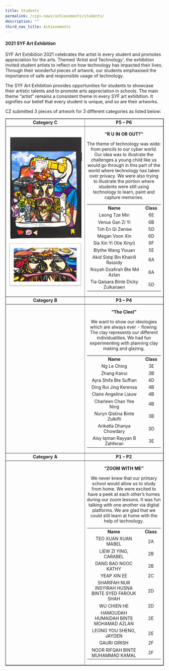 ```yaml
---
title: Students
permalink: /czps-news/achievements/students/
description: ""
third_nav_title: Achievements
---
```

<h4><strong>2021 SYF Art Exhibition</strong></h4>
<p>SYF Art Exhibition 2021 celebrates the artist in every student and promotes appreciation for the arts. Themed 'Artist and Technology', the exhibition invited student artists to reflect on how technology has impacted their lives. Through their wonderful pieces of artwork, our students emphasised the importance of safe and responsible usage of technology.</p>
<p>The SYF Art Exhibition provides opportunities for students to showcase their artistic talents and to promote arts appreciation in schools. The main theme &ldquo;artist&rdquo; remains a consistent theme in every SYF art exhibition. It signifies our belief that every student is unique, and so are their artworks.</p>
<p>CZ submitted 3 pieces of artwork for 3 different categories as listed below:</p>
<table style="border-collapse: collapse; width: 100%;" border="1">
<tbody>
<tr>
<td style="width: 50%; text-align: center;"><strong>Category C</strong></td>
<td style="width: 50%; text-align: center;"><strong>P5 &ndash; P6</strong></td>
</tr>
<tr>
<td style="width: 50%;"><img src="/images/stu1.png"><br><img src="/images/stu2.png"></td>
<td style="width: 50%; text-align: center;">
<p><strong>&ldquo;R U IN OR OUT?&rdquo;</strong></p>
<p>The theme of technology was wide: from pencils to our cyber world. Our idea was to illustrate the challenges a young child like us would go through in this part of the world where technology has taken over privacy. We were also trying to illustrate the portion where students were still using technology to learn, paint and capture memories.</p>
<table class="iveo_table ives_tab_simple3" width="337">
<tbody>
<tr>
<td style="text-align: center;" width="278"><strong>Name</strong></td>
<td style="text-align: center;" width="59"><strong>Class</strong></td>
</tr>
<tr>
<td style="text-align: center;" width="278">Leong Tze Min</td>
<td style="text-align: center;" width="59">6E</td>
</tr>
<tr>
<td style="text-align: center;" width="278">Venus Gan Zi Yi</td>
<td style="text-align: center;" width="59">6B</td>
</tr>
<tr>
<td style="text-align: center;" width="278">Toh En Qi Zenise</td>
<td style="text-align: center;" width="59">5D</td>
</tr>
<tr>
<td style="text-align: center;" width="278">Megan Voon Xin</td>
<td style="text-align: center;" width="59">6D</td>
</tr>
<tr>
<td style="text-align: center;" width="278">Sia Xin Yi (Xie Xinyi)</td>
<td style="text-align: center;" width="59">6F</td>
</tr>
<tr>
<td style="text-align: center;" width="278">Blythe Wang Yixuan</td>
<td style="text-align: center;" width="59">5E</td>
</tr>
<tr>
<td style="text-align: center;" width="278">Akid Sidqi Bin Khairill Rassidy</td>
<td style="text-align: center;" width="59">6A</td>
</tr>
<tr>
<td style="text-align: center;" width="278">&lsquo;Aisyah Dzafirah Bte Md Azlan</td>
<td style="text-align: center;" width="59">6A</td>
</tr>
<tr>
<td style="text-align: center;" width="278">Tia Qaisara Binte Dicky Zulkanaen</td>
<td style="text-align: center;" width="59">5D</td>
</tr>
</tbody>
</table>
</td>
</tr>
<tr>
<td style="width: 50%; text-align: center;"><strong>Category B</strong></td>
<td style="width: 50%; text-align: center;"><strong>P3 &ndash; P4</strong></td>
</tr>
<tr>
<td style="width: 50%;">&nbsp;</td>
<td style="width: 50%;">
<p style="text-align: center;"><strong>&ldquo;The Cleel&rdquo;</strong></p>
<p style="text-align: center;">We want to show our ideologies which are always ever - flowing. The clay represents our different individualities. We had fun experimenting with planning clay making and glazing.</p>
<table width="326">
<tbody>
<tr>
<td style="text-align: center;" width="269"><strong>Name</strong></td>
<td style="text-align: center;" width="58"><strong>Class</strong></td>
</tr>
<tr>
<td style="text-align: center;" width="269">Ng Le Ching</td>
<td style="text-align: center;" width="58">3E</td>
</tr>
<tr>
<td style="text-align: center;" width="269">Zhang Kairui</td>
<td style="text-align: center;" width="58">3B</td>
</tr>
<tr>
<td style="text-align: center;" width="269">Ayra Shifa Bte Suffian</td>
<td style="text-align: center;" width="58">4D</td>
</tr>
<tr>
<td style="text-align: center;" width="269">Ding Rui Jing Kerensa</td>
<td style="text-align: center;" width="58">4B</td>
</tr>
<tr>
<td style="text-align: center;" width="269">Claire Angeline Liauw</td>
<td style="text-align: center;" width="58">4B</td>
</tr>
<tr>
<td style="text-align: center;" width="269">Charleen Chan Yee Ning</td>
<td style="text-align: center;" width="58">4B</td>
</tr>
<tr>
<td style="text-align: center;" width="269">Nuryn Qistina Binte Zulkifli</td>
<td style="text-align: center;" width="58">3B</td>
</tr>
<tr>
<td style="text-align: center;" width="269">Arikatla Dhanya Chowdary</td>
<td style="text-align: center;" width="58">3D</td>
</tr>
<tr>
<td style="text-align: center;" width="269">Aisy Iqman Rayyan B Zahferan</td>
<td style="text-align: center;" width="58">3E</td>
</tr>
</tbody>
</table>
</td>
</tr>
<tr>
<td style="width: 50%; text-align: center;"><strong>Category A</strong></td>
<td style="width: 50%; text-align: center;"><strong>P1 &ndash; P2</strong></td>
</tr>
<tr>
<td style="width: 50%;">&nbsp;</td>
<td style="width: 50%;">
<p style="text-align: center;"><strong>&ldquo;</strong><strong>ZOOM WITH ME</strong><strong>&rdquo;</strong></p>
<p style="text-align: center;">We never knew that our primary school would allow us to study from home. We were excited to have a peek at each other&rsquo;s homes during our zoom lessons. It was fun talking with one another via digital platforms. We are glad that we could still learn at home with the help of technology.</p>
 <table width="333">
<tbody>
<tr>
<td style="text-align: center;" width="265"><strong>Name</strong></td>
<td style="text-align: center;" width="68"><strong>Class</strong></td>
</tr>
<tr>
<td style="text-align: center;" width="265">TEO XUAN XUAN MABEL</td>
<td style="text-align: center;" width="68">2A</td>
</tr>
<tr>
<td style="text-align: center;" width="265">LIEW ZI YING, CARABEL</td>
<td style="text-align: center;" width="68">2B</td>
</tr>
<tr>
<td style="text-align: center;" width="265">DANG BAO NGOC KATHY</td>
<td style="text-align: center;" width="68">2B</td>
</tr>
<tr>
<td style="text-align: center;" width="265">YEAP XIN EE</td>
<td style="text-align: center;" width="68">2C</td>
</tr>
<tr>
<td style="text-align: center;" width="265">SHARIFAH NUR INSYIRAH HUSNA BINTE SYED FAROUK SHAH</td>
<td style="text-align: center;" width="68">2D</td>
</tr>
<tr>
<td style="text-align: center;" width="265">WU CHIEN HE</td>
<td style="text-align: center;" width="68">2D</td>
</tr>
<tr>
<td style="text-align: center;" width="265">HAMOUDAH HUMAIDAH BINTE MOHAMAD AZLAN</td>
<td style="text-align: center;" width="68">2E</td>
</tr>
<tr>
<td style="text-align: center;" width="265">LEONG YOU SHENG, JAYDEN</td>
<td style="text-align: center;" width="68">2E</td>
</tr>
<tr>
<td style="text-align: center;" width="265">GAURI GIRISH</td>
<td style="text-align: center;" width="68">2F</td>
</tr>
<tr>
<td style="text-align: center;" width="265">NOOR RIFQAH BINTE MUHAMMAD KAMAL</td>
<td style="text-align: center;" width="68">2F</td>
</tr>
</tbody>
</table>
</td>
</tr>
</tbody>
</table>